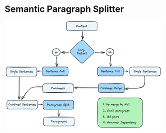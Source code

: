 # Semantic Paragraph Splitter

<div align="center">
  <a href="https://github.com/Jeru2023/">
    <img src="images/architect.png" alt="architect">
  </a>
</div>
